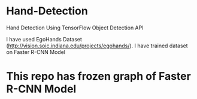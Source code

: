 # Hand-Detection
Hand Detection Using  TensorFlow Object Detection API

I have used EgoHands Dataset (http://vision.soic.indiana.edu/projects/egohands/).
I have trained dataset on Faster R-CNN Model

# This repo has frozen graph of Faster R-CNN Model 
